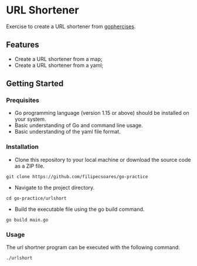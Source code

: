 # URL Shortener

Exercise to create a URL shortener from [gophercises](https://github.com/gophercises/urlshort).

## Features

- Create a URL shortener from a map;
- Create a URL shortener from a yaml;

## Getting Started

### Prequisites

- Go programming language (version 1.15 or above) should be installed on your system.
- Basic understanding of Go and command line usage.
- Basic understanding of the yaml file format.

### Installation

- Clone this repository to your local machine or download the source code as a ZIP file.

``` shell
git clone https://github.com/filipecsoares/go-practice
```

- Navigate to the project directory.

``` shell
cd go-practice/urlshort
```

- Build the executable file using the go build command.

``` shell
go build main.go
```

### Usage

The url shortner program can be executed with the following command:

``` shell
./urlshort
```
